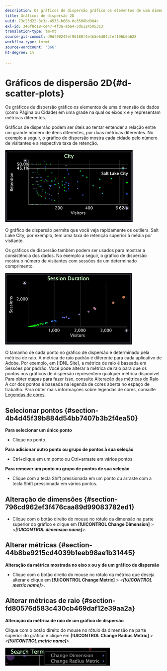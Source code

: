 ```yaml
---
description: Os gráficos de dispersão gráfico os elementos de uma dimensão de dados (como Página ou Cidade) em uma grade na qual os eixos x e y representam métricas diferentes.
title: Gráficos de dispersão 2D
uuid: 73c23d22-3c3a-4535-b66b-0e3508bd904c
exl-id: 340f8c18-ce47-4f3a-aba4-3d6124505313
translation-type: tm+mt
source-git-commit: d9df90242ef96188f4e4b5e6d04cfef196b0a628
workflow-type: tm+mt
source-wordcount: '366'
ht-degree: 1%

---
```


# Gráficos de dispersão 2D{#d-scatter-plots}

Os gráficos de dispersão gráfico os elementos de uma dimensão de dados (como Página ou Cidade) em uma grade na qual os eixos x e y representam métricas diferentes.

Gráficos de dispersão podem ser úteis ao tentar entender a relação entre um grande número de itens diferentes, por duas métricas diferentes. No exemplo a seguir, o gráfico de dispersão mostra cada cidade pelo número de visitantes e a respectiva taxa de retenção.

![](assets/vis_ScatterPlot_City.png)

O gráfico de dispersão permite que você veja rapidamente os outliers. Salt Lake City, por exemplo, tem uma taxa de retenção superior à média por visitante.

Os gráficos de dispersão também podem ser usados para mostrar a consistência dos dados. No exemplo a seguir, o gráfico de dispersão mostra o número de visitantes com sessões de um determinado comprimento.

![](assets/vis_ScatterPlot_SessionDuration.png)

O tamanho de cada ponto no gráfico de dispersão é determinado pela métrica de raio. A métrica de raio padrão é diferente para cada aplicativo de Adobe. Por exemplo, em [!DNL Site], a métrica de raio é baseada em Sessões por padrão. Você pode alterar a métrica de raio para que os pontos nos gráficos de dispersão representem qualquer métrica disponível. Para obter etapas para fazer isso, consulte [Alteração das métricas do Raio](../../../home/c-get-started/c-analysis-vis/c-scat-plots.md#section-fd80576d583c430cb469daf12e39aa2a) A cor dos pontos é baseada na legenda de cores aberta no espaço de trabalho. Para obter mais informações sobre legendas de cores, consulte [Legendas de cores](../../../home/c-get-started/c-analysis-vis/c-legends/c-color-leg.md#concept-f84d51dc0d6547f981d0642fc2d01358).

## Selecionar pontos {#section-4b4d45f39b884d54bb7407b3b2f4ea50}

**Para selecionar um único ponto**

* Clique no ponto.

**Para adicionar outro ponto ou grupo de pontos à sua seleção**

* Ctrl+clique em um ponto ou Ctrl+arraste em vários pontos.

**Para remover um ponto ou grupo de pontos de sua seleção**

* Clique com a tecla Shift pressionada em um ponto ou arraste com a tecla Shift pressionada em vários pontos.

## Alteração de dimensões {#section-796cd962ef3f476caa89d99083782ed1}

* Clique com o botão direito do mouse no rótulo da dimensão na parte superior do gráfico e clique em **[!UICONTROL Change Dimension]** > *&lt;**[!UICONTROL dimension name]**>*.

## Alterar métricas {#section-44b8be9215cd4039b1eeb98ae1b31445}

**Alteração da métrica mostrada no eixo x ou y de um gráfico de dispersão**

* Clique com o botão direito do mouse no rótulo da métrica que deseja alterar e clique em **[!UICONTROL Change Metric]** > *&lt;**[!UICONTROL metric name]**>*.

## Alterar métricas de raio {#section-fd80576d583c430cb469daf12e39aa2a}

**Alteração da métrica de raio de um gráfico de dispersão**

Clique com o botão direito do mouse no rótulo da dimensão na parte superior do gráfico e clique em **[!UICONTROL Change Radius Metric]** > *&lt;**[!UICONTROL metric name]**>*.

![](assets/mnu_ScatterPlot_Change.png)
